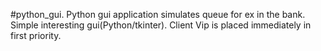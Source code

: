 #python_gui.
Python gui application simulates queue for ex in the bank.
Simple interesting gui(Python/tkinter).
Client Vip is placed immediately in first priority.

